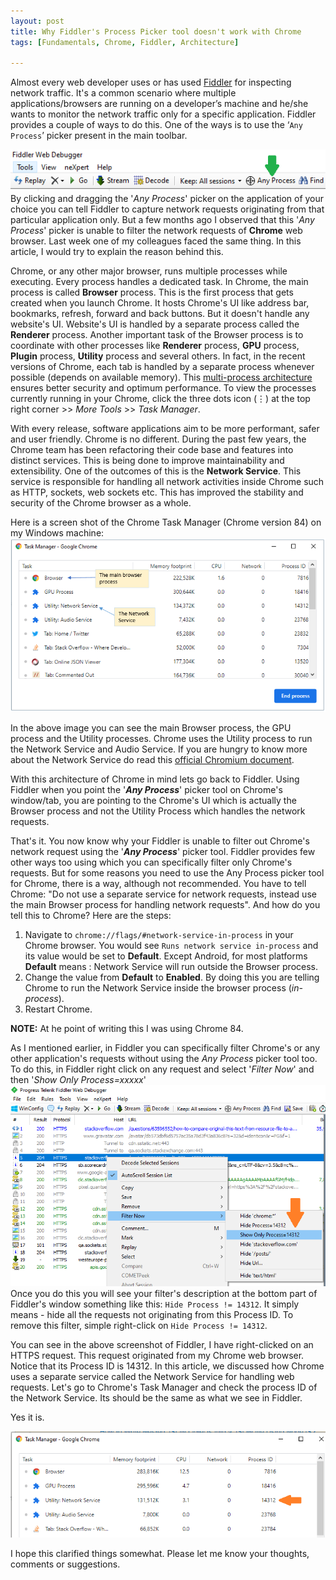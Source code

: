 ```yaml
---
layout: post
title: Why Fiddler's Process Picker tool doesn't work with Chrome
tags: [Fundamentals, Chrome, Fiddler, Architecture]

---
```


Almost every web developer uses or has used [Fiddler](https://www.telerik.com/fiddler) for inspecting network traffic. It's a common scenario where multiple applications/browsers are running on a developer’s machine and he/she wants to monitor the network traffic only for a specific application. Fiddler provides a couple of ways to do this. One of the ways is to use the ‘`Any Process`’ picker present in the main toolbar.  
  
![Process Picker in Fiddler](https://raw.githubusercontent.com/commentedout/commentedout.github.io/master/assets/img/fidchr-any-process-picker.png)
By clicking and dragging the '*Any Process*' picker on the application of your choice you can tell Fiddler to capture network requests originating from that particular application only. But a few months ago I observed that this '*Any Process*' picker is unable to filter the network requests of **Chrome** web browser. Last week one of my colleagues faced the same thing. In this article, I would try to explain the reason behind this.    

Chrome, or any other major browser, runs multiple processes while executing. Every process handles a dedicated task. In Chrome, the main process is called **Browser** process. This is the first process that gets created when you launch Chrome. It hosts Chrome's UI like address bar, bookmarks, refresh, forward and back buttons. But it doesn't handle any website's UI. Website's UI is handled by a separate process called the **Renderer** process. Another important task of the Browser process is to coordinate with other processes like **Renderer** process, **GPU** process, **Plugin** process, **Utility** process and several others. In fact, in the recent versions of Chrome, each tab is handled by a separate process whenever possible (depends on available memory). This [multi-process architecture](https://www.chromium.org/developers/design-documents/multi-process-architecture) ensures better security and optimum performance. To view the processes currently running in your Chrome, click the three dots icon (&vellip;) at the top right corner >> *More Tools* >> *Task Manager*.      

With every release, software applications aim to be more performant, safer and user friendly. Chrome is no different. During the past few years, the Chrome team has been refactoring their code base and features into distinct services. This is being done to improve maintainability and extensibility. One of the outcomes of this is the **Network Service**. This service is responsible for handling all network activities inside Chrome such as HTTP, sockets, web sockets etc. This has improved the stability and security of the Chrome browser as a whole.  
  
    
Here is a screen shot of the Chrome Task Manager (Chrome version 84) on my Windows machine:  ![Chrome Task Manager](https://raw.githubusercontent.com/commentedout/commentedout.github.io/master/assets/img/fidchr-chrome-task-manager.png)
  
In the above image you can see the main Browser process, the GPU process and the Utility processes. Chrome uses the Utility process to run the Network Service and Audio Service. If you are hungry to know more about the Network Service do read this [official Chromium document](https://chromium.googlesource.com/chromium%20/src/+/master/services/network/#Network-Service). 

With this architecture of Chrome in mind lets go back to Fiddler. Using Fiddler when you point the '***Any Process***' picker tool on Chrome's window/tab, you are pointing to the Chrome's UI which is actually the Browser process and not the Utility Process which handles the network requests.  

That's it. You now know why your Fiddler is unable to filter out Chrome's network request using the '***Any Process***' picker tool. Fiddler provides few other ways too using which you can specifically filter only Chrome's requests. But for some reasons you need to use the Any Process picker tool for Chrome, there is a way, although not recommended. You have to tell Chrome: "Do not use a separate service for network requests, instead use the main Browser process for handling network requests". And how do you tell this to Chrome? Here are the steps:  

 1. Navigate to `chrome://flags/#network-service-in-process` in your Chrome browser. You would see `Runs network service in-process` and its value would be set to **Default**.  Except Android, for most platforms **Default** means : Network Service will run outside the Browser process.
 2. Change the value from **Default** to **Enabled**. By doing this you are telling Chrome to run the Network Service inside the browser process (_in-process_).
 3. Restart Chrome.

**NOTE:** At he point of writing this I was using Chrome 84.  
 
 As I mentioned earlier, in Fiddler you can specifically filter Chrome's or any other application's requests without using the *Any Process* picker tool too. To do this, in Fiddler right click on any request and select '*Filter Now*' and then '*Show Only Process=xxxxx*' 
 ![Filter a process in Fiddler](https://raw.githubusercontent.com/commentedout/commentedout.github.io/master/assets/img/fidchr-filter-req-process.png)
Once you do this you will see your filter's description at the bottom part of Fiddler's window something like this: `Hide Process != 14312`. It simply means - hide all the requests not originating from this Process ID. To remove this filter, simple right-click on `Hide Process != 14312`.   
 
You can see in the above screenshot of Fiddler, I have right-clicked on an HTTPS request. This request originated from my Chrome web browser. Notice that its Process ID is 14312. In this article, we discussed how Chrome uses a separate service called the Network Service for handling web requests. Let's go to Chrome's Task Manager and check the process ID of the Network Service. Its should be the same as what we see in Fiddler.    
  
 Yes it is.    
  
![Chrome Task Manager](https://raw.githubusercontent.com/commentedout/commentedout.github.io/master/assets/img/fidchr-fidl-chr-task-mgr.png)

  I hope this clarified things somewhat. Please let me know your thoughts, comments or suggestions.

